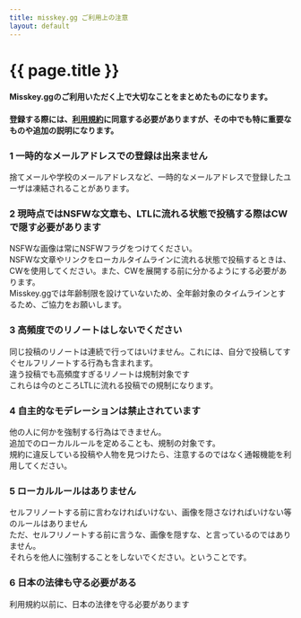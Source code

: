 ```yaml
---
title: misskey.gg ご利用上の注意
layout: default
---
```

 
# {{ page.title }}

#### Misskey.ggのご利用いただく上で大切なことをまとめたものになります。  
#### 登録する際には、[利用規約](/tos)に同意する必要がありますが、その中でも特に重要なものや追加の説明になります。  

### 1 一時的なメールアドレスでの登録は出来ません  
捨てメールや学校のメールアドレスなど、一時的なメールアドレスで登録したユーザは凍結されることがあります。  

### 2 現時点ではNSFWな文章も、LTLに流れる状態で投稿する際はCWで隠す必要があります  
NSFWな画像は常にNSFWフラグをつけてください。  
NSFWな文章やリンクをローカルタイムラインに流れる状態で投稿するときは、CWを使用してください。また、CWを展開する前に分かるようにする必要があります。  
Misskey.ggでは年齢制限を設けていないため、全年齢対象のタイムラインとするため、ご協力をお願いします。  

### 3 高頻度でのリノートはしないでください  
同じ投稿のリノートは連続で行ってはいけません。これには、自分で投稿してすぐセルフリノートする行為も含まれます。  
違う投稿でも高頻度すぎるリノートは規制対象です  
これらは今のところLTLに流れる投稿での規制になります。  

### 4 自主的なモデレーションは禁止されています  
他の人に何かを強制する行為はできません。  
追加でのローカルルールを定めることも、規制の対象です。  
規約に違反している投稿や人物を見つけたら、注意するのではなく通報機能を利用してください。

### 5 ローカルルールはありません  
セルフリノートする前に言わなければいけない、画像を隠さなければいけない等のルールはありません  
ただ、セルフリノートする前に言うな、画像を隠すな、と言っているのではありません。  
それらを他人に強制することをしないでください。ということです。  

### 6 日本の法律も守る必要がある  
利用規約以前に、日本の法律を守る必要があります  

